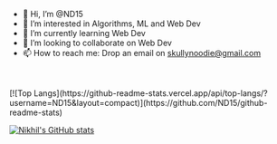 - 👋 Hi, I’m @ND15
- 👀 I’m interested in Algorithms, ML and Web Dev
- 🌱 I’m currently learning Web Dev
- 💞️ I’m looking to collaborate on Web Dev
- 📫 How to reach me:  Drop an email on skullynoodie@gmail.com

</br>
</br>
[![Top Langs](https://github-readme-stats.vercel.app/api/top-langs/?username=ND15&layout=compact)](https://github.com/ND15/github-readme-stats) <br/>

[![Nikhil's GitHub stats](https://github-readme-stats.vercel.app/api?username=ND15)](https://github.com/ND15/github-readme-stats)


<!---
ND15/ND15 is a ✨ special ✨ repository because its `README.md` (this file) appears on your GitHub profile.
You can click the Preview link to take a look at your changes.
--->
